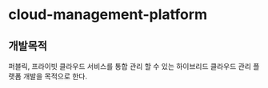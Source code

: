 # cloud-management-platform


## 개발목적

퍼블릭, 프라이빗 클라우드 서비스를 통합 관리 할 수 있는 하이브리드 클라우드 관리 플랫폼 개발을 목적으로 한다.
